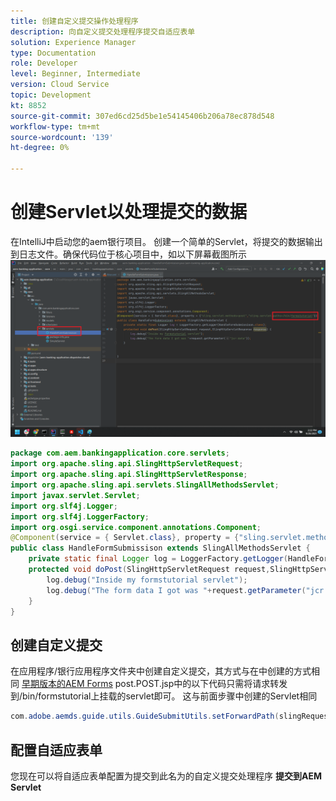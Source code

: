 ```yaml
---
title: 创建自定义提交操作处理程序
description: 向自定义提交处理程序提交自适应表单
solution: Experience Manager
type: Documentation
role: Developer
level: Beginner, Intermediate
version: Cloud Service
topic: Development
kt: 8852
source-git-commit: 307ed6cd25d5be1e54145406b206a78ec878d548
workflow-type: tm+mt
source-wordcount: '139'
ht-degree: 0%

---
```


# 创建Servlet以处理提交的数据

在IntelliJ中启动您的aem银行项目。
创建一个简单的Servlet，将提交的数据输出到日志文件。确保代码位于核心项目中，如以下屏幕截图所示
![create-servlet](assets/create-servlet.png)

```java
package com.aem.bankingapplication.core.servlets;
import org.apache.sling.api.SlingHttpServletRequest;
import org.apache.sling.api.SlingHttpServletResponse;
import org.apache.sling.api.servlets.SlingAllMethodsServlet;
import javax.servlet.Servlet;
import org.slf4j.Logger;
import org.slf4j.LoggerFactory;
import org.osgi.service.component.annotations.Component;
@Component(service = { Servlet.class}, property = {"sling.servlet.methods=post","sling.servlet.paths=/bin/formstutorial"})
public class HandleFormSubmissison extends SlingAllMethodsServlet {
    private static final Logger log = LoggerFactory.getLogger(HandleFormSubmissison.class);
    protected void doPost(SlingHttpServletRequest request,SlingHttpServletResponse response) {
        log.debug("Inside my formstutorial servlet");
        log.debug("The form data I got was "+request.getParameter("jcr:data"));
    }
}
```

## 创建自定义提交

在应用程序/银行应用程序文件夹中创建自定义提交，其方式与在中创建的方式相同 [早期版本的AEM Forms](https://experienceleague.adobe.com/docs/experience-manager-learn/forms/adaptive-forms/custom-submit-aem-forms-article.html?lang=en)
post.POST.jsp中的以下代码只需将请求转发到/bin/formstutorial上挂载的servlet即可。 这与前面步骤中创建的Servlet相同

```java
com.adobe.aemds.guide.utils.GuideSubmitUtils.setForwardPath(slingRequest,"/bin/formstutorial",null,null);
```

## 配置自适应表单

您现在可以将自适应表单配置为提交到此名为的自定义提交处理程序 **提交到AEM Servlet**



